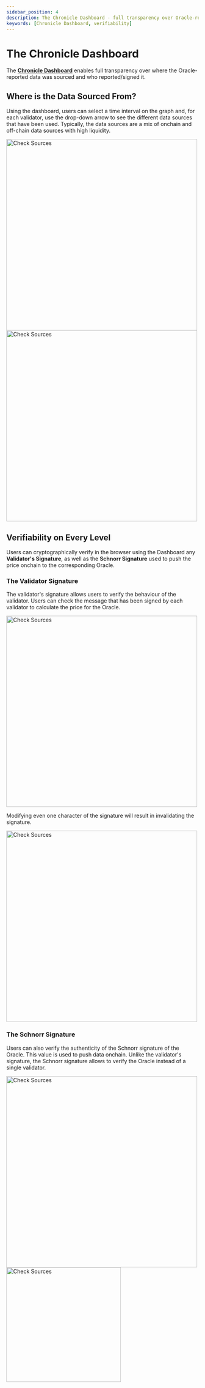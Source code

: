 ```yaml
---
sidebar_position: 4
description: The Chronicle Dashboard - full transparency over Oracle-reported data
keywords: [Chronicle Dashboard, verifiability]
---
```


# The Chronicle Dashboard
The **[Chronicle Dashboard](https://chroniclelabs.org/dashboard)** enables full transparency over where the Oracle-reported data was sourced and who reported/signed it.

## Where is the Data Sourced From?

Using the dashboard, users can select a time interval on the graph and, for each validator, use the drop-down arrow to see the different data sources that have been used. Typically, the data sources are a mix of onchain and off-chain data sources with high liquidity.


<div style={{textAlign: 'center'}}>
<img
    src="/img/Intro/time.png"
    alt="Check Sources"
    width="500"
/>
</div>
<div style={{textAlign: 'center'}}>
<img
    src="/img/Intro/sources.png"
    alt="Check Sources"
    width="500"
/>
</div>

## Verifiability on Every Level

Users can cryptographically verify in the browser using the Dashboard any **Validator's Signature**, as well as the **Schnorr Signature** used to push the price onchain to the corresponding Oracle.

### The Validator Signature
The validator's signature allows users to verify the behaviour of the validator. Users can check the message that has been signed by each validator to calculate the price for the Oracle.

<div style={{textAlign: 'center'}}>
<img
    src="/img/Intro/non-manipulated.png"
    alt="Check Sources"
    width="500"
/>
</div>

Modifying even one character of the signature will result in invalidating the signature.
<div style={{textAlign: 'center'}}>
<img
    src="/img/Intro/manipulated.png"
    alt="Check Sources"
    width="500"
/>
</div>

### The Schnorr Signature

Users can also verify the authenticity of the Schnorr signature of the Oracle. This value is used to push data onchain. Unlike the validator's signature, the Schnorr signature allows to verify the Oracle instead of a single validator.
<div style={{textAlign: 'center'}}>
<img
    src="/img/Intro/checkOracle.png"
    alt="Check Sources"
    width="500"
/>
</div>
<div style={{textAlign: 'center'}}>
<img
    src="/img/Intro/oracleVerification.png"
    alt="Check Sources"
    width="300"
/>
</div>




